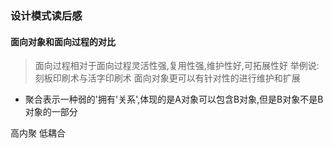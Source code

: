 ### 设计模式读后感

#### 面向对象和面向过程的对比
> 面向过程相对于面向过程灵活性强,复用性强,维护性好,可拓展性好
举例说:刻板印刷术与活字印刷术
面向对象更可以有针对性的进行维护和扩展


- 聚合表示一种弱的'拥有'关系',体现的是A对象可以包含B对象,但是B对象不是B对象的一部分

高内聚 低耦合 
